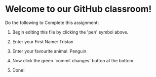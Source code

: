 # Welcome to our GitHub classroom!

Do the following to Complete this assignment:

1. Begin editing this file by clicking the 'pen' symbol above.

2. Enter your First Name: Tristan

3. Enter your favourite animal: Penguin

4. Now click the green 'commit changes' button at the bottom.

5. Done!
